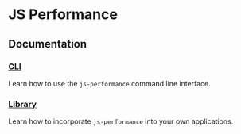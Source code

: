 # JS Performance

## Documentation

### [CLI](./cli.md)

Learn how to use the `js-performance` command line interface.

### [Library](./lib.md)

Learn how to incorporate `js-performance` into your own applications.
